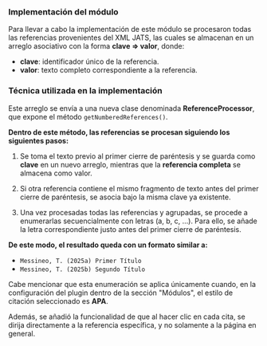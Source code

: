### **Implementación del módulo**  
Para llevar a cabo la implementación de este módulo se procesaron todas las referencias provenientes del XML JATS, las cuales se almacenan en un arreglo asociativo con la forma **clave => valor**, donde:
- **clave**: identificador único de la referencia.
- **valor**: texto completo correspondiente a la referencia.

### Técnica utilizada en la implementación
Este arreglo se envía a una nueva clase denominada **ReferenceProcessor**, que expone el método `getNumberedReferences()`.

**Dentro de este método, las referencias se procesan siguiendo los siguientes pasos:**

1. Se toma el texto previo al primer cierre de paréntesis y se guarda como **clave** en un nuevo arreglo, mientras que la **referencia completa** se almacena como valor.
    
2. Si otra referencia contiene el mismo fragmento de texto antes del primer cierre de paréntesis, se asocia bajo la misma clave ya existente.
    
3. Una vez procesadas todas las referencias y agrupadas, se procede a enumerarlas secuencialmente con letras (a, b, c, …). Para ello, se añade la letra correspondiente justo antes del primer cierre de paréntesis.

**De este modo, el resultado queda con un formato similar a:**

- `Messineo, T. (2025a) Primer Título`
- `Messineo, T. (2025b) Segundo Título`

Cabe mencionar que esta enumeración se aplica únicamente cuando, en la configuración del plugin dentro de la sección "Módulos", el estilo de citación seleccionado es **APA**.

Además, se añadió la funcionalidad de que al hacer clic en cada cita, se dirija directamente a la referencia específica, y no solamente a la página en general.